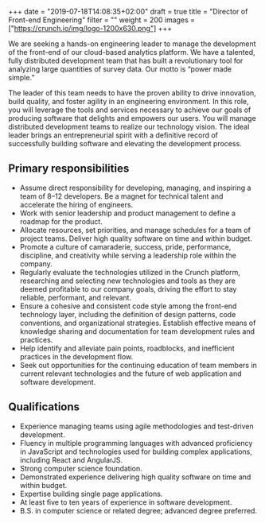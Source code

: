 +++
date = "2019-07-18T14:08:35+02:00"
draft = true
title = "Director of Front-end Engineering"
filter = ""
weight = 200
images = ["https://crunch.io/img/logo-1200x630.png"]
+++

We are seeking a hands-on engineering leader to manage the development of the front-end of our cloud-based analytics platform. We have a talented, fully distributed development team that has built a revolutionary tool for analyzing large quantities of survey data. Our motto is “power made simple.”

The leader of this team needs to have the proven ability to drive innovation, build quality, and foster agility in an engineering environment. In this role, you will leverage the tools and services necessary to achieve our goals of producing software that delights and empowers our users. You will manage distributed development teams to realize our technology vision. The ideal leader brings an entrepreneurial spirit with a definitive record of successfully building software and elevating the development process.

## Primary responsibilities

* Assume direct responsibility for developing, managing, and inspiring a team of 8–12 developers. Be a magnet for technical talent and accelerate the hiring of engineers.
* Work with senior leadership and product management to define a roadmap for the product.
* Allocate resources, set priorities, and manage schedules for a team of project teams. Deliver high quality software on time and within budget.
* Promote a culture of camaraderie, success, pride, performance, discipline, and creativity while serving a leadership role within the company.
* Regularly evaluate the technologies utilized in the Crunch platform, researching and selecting new technologies and tools as they are deemed profitable to our company goals, driving the effort to stay reliable, performant, and relevant.
* Ensure a cohesive and consistent code style among the front-end technology layer, including the definition of design patterns, code conventions, and organizational strategies. Establish effective means of knowledge sharing and documentation for team development rules and practices.
* Help identify and alleviate pain points, roadblocks, and inefficient practices in the development flow.
* Seek out opportunities for the continuing education of team members in current relevant technologies and the future of web application and software development.

## Qualifications

* Experience managing teams using agile methodologies and test-driven development.
* Fluency in multiple programming languages with advanced proficiency in JavaScript and technologies used for building complex applications, including React and AngularJS.
* Strong computer science foundation.
* Demonstrated experience delivering high quality software on time and within budget.
* Expertise building single page applications.
* At least five to ten years of experience in software development.
* B.S. in computer science or related degree; advanced degree preferred.
